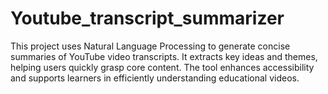 # Youtube_transcript_summarizer
This project uses Natural Language Processing to generate concise summaries of YouTube video transcripts. It extracts key ideas and themes, helping users quickly grasp core content. The tool enhances accessibility and supports learners in efficiently understanding educational videos.
